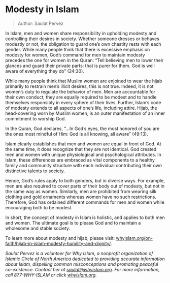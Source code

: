 # Modesty in Islam

> Author: Saulat Pervez

In Islam, men and women share responsibility in upholding modesty and controlling their desires in society. Whether someone dresses or behaves modestly or not, the obligation to guard one’s own chastity rests with each gender. While many people think that there is excessive emphasis on modesty for women, God’s command for men to maintain modesty precedes the one for women in the Quran: “Tell believing men to lower their glances and guard their private parts: that is purer for them. God is well aware of everything they do” (24:30).

While many people think that Muslim women are enjoined to wear the hijab primarily to restrain men’s illicit desires, this is not true. Indeed, it is not women’s duty to regulate the behavior of men. Men are accountable for their own conduct; they are equally required to be modest and to handle themselves responsibly in every sphere of their lives. Further, Islam’s code of modesty extends to all aspects of one’s life, including attire. Hijab, the head-covering worn by Muslim women, is an outer manifestation of an inner commitment to worship God.

In the Quran, God declares, “…In God’s eyes, the most honored of you are the ones most mindful of Him: God is all knowing, all aware” (49:13).

Islam clearly establishes that men and women are equal in front of God. At the same time, it does recognize that they are not identical. God created men and women with unique physiological and psychological attributes. In Islam, these differences are embraced as vital components to a healthy family and community structure with each individual contributing their own distinctive talents to society.

Hence, God’s rules apply to both genders, but in diverse ways. For example, men are also required to cover parts of their body out of modesty, but not in the same way as women. Similarly, men are prohibited from wearing silk clothing and gold ornaments whereas women have no such restrictions. Therefore, God has ordained different commands for men and women while encouraging both to be modest.

In short, the concept of modesty in Islam is holistic, and applies to both men and women. The ultimate goal is to please God and to maintain a wholesome and stable society.

To learn more about modesty and hijab, please visit: [whyislam.org/on-faith/hijab-in-islam-modesty-humility-and-dignity/](https://www.whyislam.org/on-faith/hijab-in-islam-modesty-humility-and-dignity/).

_Saulat Pervez is a volunteer for Why Islam, a nonprofit organization of Islamic Circle of North America dedicated to providing accurate information about Islam, dispelling common misconceptions and promoting peaceful co-existence. Contact her at [saulat@whyislam.org](mailto:saulat@whyislam.org). For more information, call 877-WHY-ISLAM or click [whyislam.org](https://www.whyislam.org/)._